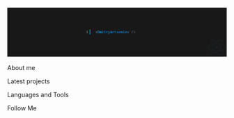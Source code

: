 ![Header](https://github.com/dArtsemyev/dArtsemyev/blob/main/assets/header.png)

About me

Latest projects

Languages and Tools

Follow Me